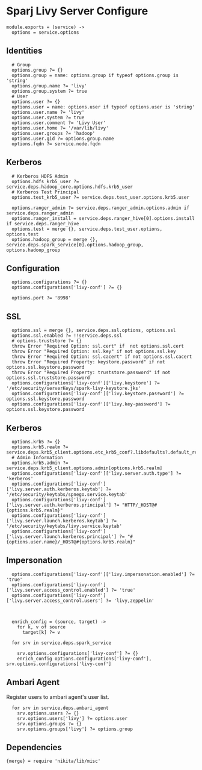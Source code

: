 
# Sparj Livy Server Configure

    module.exports = (service) ->
      options = service.options

## Identities

      # Group
      options.group ?= {}
      options.group = name: options.group if typeof options.group is 'string'
      options.group.name ?= 'livy'
      options.group.system ?= true
      # User
      options.user ?= {}
      options.user = name: options.user if typeof options.user is 'string'
      options.user.name ?= 'livy'
      options.user.system ?= true
      options.user.comment ?= 'Livy User'
      options.user.home ?= '/var/lib/livy'
      options.user.groups ?= 'hadoop'
      options.user.gid ?= options.group.name
      options.fqdn ?= service.node.fqdn

## Kerberos

      # Kerberos HDFS Admin
      options.hdfs_krb5_user ?= service.deps.hadoop_core.options.hdfs.krb5_user
      # Kerberos Test Principal
      options.test_krb5_user ?= service.deps.test_user.options.krb5.user

      options.ranger_admin ?= service.deps.ranger_admin.options.admin if service.deps.ranger_admin
      options.ranger_install = service.deps.ranger_hive[0].options.install if service.deps.ranger_hive
      options.test = merge {}, service.deps.test_user.options, options.test
      options.hadoop_group = merge {}, service.deps.spark_service[0].options.hadoop_group, options.hadoop_group

## Configuration

      options.configurations ?= {}
      options.configurations['livy-conf'] ?= {}

      options.port ?= '8998'
      
## SSL

      options.ssl = merge {}, service.deps.ssl.options, options.ssl
      options.ssl.enabled ?= !!service.deps.ssl
      # options.truststore ?= {}
      throw Error "Required Option: ssl.cert" if  not options.ssl.cert
      throw Error "Required Option: ssl.key" if not options.ssl.key
      throw Error "Required Option: ssl.cacert" if not options.ssl.cacert
      throw Error "Required Property: keystore.password" if not options.ssl.keystore.password
      throw Error "Required Property: truststore.password" if not options.ssl.truststore.password
      options.configurations['livy-conf']['livy.keystore'] ?= '/etc/security/serverKeys/spark-livy-keystore.jks'
      options.configurations['livy-conf']['livy.keystore.password'] ?= options.ssl.keystore.password
      options.configurations['livy-conf']['livy.key-password'] ?=  options.ssl.keystore.password
      
## Kerberos

      options.krb5 ?= {}
      options.krb5.realm ?= service.deps.krb5_client.options.etc_krb5_conf?.libdefaults?.default_realm
      # Admin Information
      options.krb5.admin ?= service.deps.krb5_client.options.admin[options.krb5.realm]
      options.configurations['livy-conf']['livy.server.auth.type'] ?= 'kerberos'
      options.configurations['livy-conf']['livy.server.auth.kerberos.keytab'] ?= '/etc/security/keytabs/spnego.service.keytab'
      options.configurations['livy-conf']['livy.server.auth.kerberos.principal'] ?= "HTTP/_HOST@#{options.krb5.realm}"
      options.configurations['livy-conf']['livy.server.launch.kerberos.keytab'] ?= '/etc/security/keytabs/livy.service.keytab'
      options.configurations['livy-conf']['livy.server.launch.kerberos.principal'] ?= "#{options.user.name}/_HOST@#{options.krb5.realm}"

## Impersonation

      options.configurations['livy-conf']['livy.impersonation.enabled'] ?= 'true'
      options.configurations['livy-conf']['livy.server.access_control.enabled'] ?= 'true'
      options.configurations['livy-conf']['livy.server.access_control.users'] ?= 'livy,zeppelin'



      enrich_config = (source, target) ->
        for k, v of source
          target[k] ?= v

      for srv in service.deps.spark_service

        srv.options.configurations['livy-conf'] ?= {}
        enrich_config options.configurations['livy-conf'], srv.options.configurations['livy-conf']

## Ambari Agent
Register users to ambari agent's user list.

      for srv in service.deps.ambari_agent
        srv.options.users ?= {}
        srv.options.users['livy'] ?= options.user
        srv.options.groups ?= {}
        srv.options.groups['livy'] ?= options.group

## Dependencies

    {merge} = require 'nikita/lib/misc'
